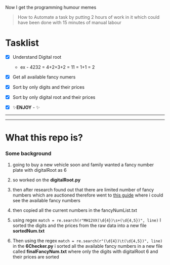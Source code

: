 Now I get the programming humour memes
>How to Automate a task by putting 2 hours of work in it which could have been done with 15 minutes of manual labour


# Tasklist
- [x] Understand Digital root 
  * ex - 4232 = 4+2+3+2 = 11 = 1+1 = 2
- [x] Get all available fancy numers
- [x] Sort by only digits and their prices
- [x] Sort by only digital root and their prices
- [x] ✨**ENJOY** - ✨


---
---

# What this repo is?
### Some background
1. going to buy a new vehicle soon and family wanted a fancy number plate with digitalRoot as 6 
2. so worked on the **digitalRoot.py**

3. then after research found out that there are limited number of fancy numbers which are auctioned 
therefore went to [this guide](https://onlineservicess.in/fancy-number-for-vehicle-in-pune/) where i could see the available fancy numbers
4. then copied all the current numbers in the fancyNumList.txt
5. using regex `match = re.search(r"MH12VX(\d{4})\s+(\d{4,5})", line)` I sorted the digits and the prices from the raw data into a new file **sortedNum.txt**
6. Then using the regex `match = re.search(r"(\d{4})\t(\d{4,5})", line)` in the **6Checker.py** i sorted all the available fancy numbers in a new file called **finalFancyNum.txt** where only the digits with digitalRoot 6 and their prices are sorted



